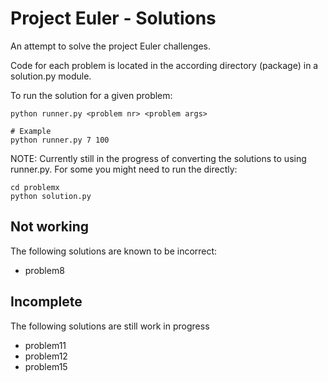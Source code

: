 Project Euler - Solutions
=========================
An attempt to solve the project Euler challenges.

Code for each problem is located in the according directory (package)
in a solution.py module.

To run the solution for a given problem:
```
python runner.py <problem nr> <problem args>

# Example
python runner.py 7 100
```

NOTE: Currently still in the progress of converting the solutions to using
runner.py. For some you might need to run the directly:
```
cd problemx
python solution.py
```

Not working
-----------
The following solutions are known to be incorrect:
- problem8

Incomplete
----------
The following solutions are still work in progress
- problem11
- problem12
- problem15

